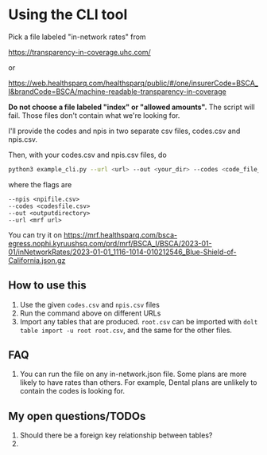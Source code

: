 # Using the CLI tool

Pick a file labeled "in-network rates" from 

https://transparency-in-coverage.uhc.com/

or 

https://web.healthsparq.com/healthsparq/public/#/one/insurerCode=BSCA_I&brandCode=BSCA/machine-readable-transparency-in-coverage

**Do not choose a file labeled "index" or "allowed amounts".** The script will fail. Those files don't contain what we're looking for. 

I'll provide the codes and npis in two separate csv files, codes.csv and npis.csv. 

Then, with your codes.csv and npis.csv files, do

```bash
python3 example_cli.py --url <url> --out <your_dir> --codes <code_file_location> --npis <npi_file_location>
```

where the flags are 

```
--npis <npifile.csv>
--codes <codesfile.csv>
--out <outputdirectory>
--url <mrf url>
```

You can try it on https://mrf.healthsparq.com/bsca-egress.nophi.kyruushsq.com/prd/mrf/BSCA_I/BSCA/2023-01-01/inNetworkRates/2023-01-01_1116-1014-010212546_Blue-Shield-of-California.json.gz

## How to use this
1. Use the given `codes.csv` and `npis.csv` files 
2. Run the command above on different URLs
3. Import any tables that are produced. `root.csv` can be imported with `dolt table import -u root root.csv`, and the same for the other files.

## FAQ
1. You can run the file on any in-network.json file. Some plans are more likely to have rates than others. For example, Dental plans are unlikely to contain the codes <company> is looking for.


## My open questions/TODOs
1. Should there be a foreign key relationship between tables?
2. 
